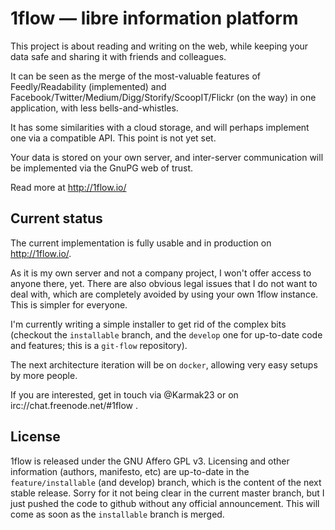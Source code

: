 
# 1flow — libre information platform

This project is about reading and writing on the web, while keeping your data safe and sharing it with friends and colleagues.

It can be seen as the merge of the most-valuable features of Feedly/Readability (implemented) and Facebook/Twitter/Medium/Digg/Storify/ScoopIT/Flickr (on the way) in one application, with less bells-and-whistles. 

It has some similarities with a cloud storage, and will perhaps implement one via a compatible API. This point is not yet set.

Your data is stored on your own server, and inter-server communication will be implemented via the GnuPG web of trust.

Read more at http://1flow.io/

## Current status

The current implementation is fully usable and in production on http://1flow.io/.

As it is my own server and not a company project, I won't offer access to anyone there, yet. There are also obvious legal issues that I do not want to deal with, which are completely avoided by using your own 1flow instance. This is simpler for everyone.

I'm currently writing a simple installer to get rid of the complex bits (checkout the `installable` branch, and the `develop` one for up-to-date code and features; this is a `git-flow` repository).

The next architecture iteration will be on `docker`, allowing very easy setups by more people.

If you are interested, get in touch via @Karmak23 or on irc://chat.freenode.net/#1flow .

## License

1flow is released under the GNU Affero GPL v3. Licensing and other information (authors, manifesto, etc) are up-to-date in the `feature/installable` (and develop) branch, which is the content of the next stable release. Sorry for it not being clear in the current master branch, but I just pushed the code to github without any official announcement. This will come as soon as the `installable` branch is merged.
